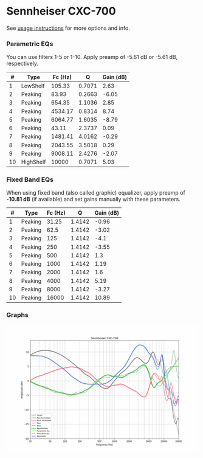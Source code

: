 # Sennheiser CXC-700
See [usage instructions](https://github.com/jaakkopasanen/AutoEq#usage) for more options and info.

### Parametric EQs
You can use filters 1-5 or 1-10. Apply preamp of -5.61 dB or -5.61 dB, respectively.

|   # | Type      |   Fc (Hz) |      Q |   Gain (dB) |
|-----|-----------|-----------|--------|-------------|
|   1 | LowShelf  |    105.33 | 0.7071 |        2.63 |
|   2 | Peaking   |     83.93 | 0.2663 |       -6.05 |
|   3 | Peaking   |    654.35 | 1.1036 |        2.85 |
|   4 | Peaking   |   4534.17 | 0.8314 |        8.74 |
|   5 | Peaking   |   6064.77 | 1.6035 |       -8.79 |
|   6 | Peaking   |     43.11 | 2.3737 |        0.09 |
|   7 | Peaking   |   1481.41 | 4.0162 |       -0.29 |
|   8 | Peaking   |   2043.55 | 3.5018 |        0.29 |
|   9 | Peaking   |   9008.11 | 2.4276 |       -2.07 |
|  10 | HighShelf |  10000    | 0.7071 |        5.03 |

### Fixed Band EQs
When using fixed band (also called graphic) equalizer, apply preamp of **-10.81 dB** (if available) and set gains manually with these parameters.

|   # | Type    |   Fc (Hz) |      Q |   Gain (dB) |
|-----|---------|-----------|--------|-------------|
|   1 | Peaking |     31.25 | 1.4142 |       -0.96 |
|   2 | Peaking |     62.5  | 1.4142 |       -3.02 |
|   3 | Peaking |    125    | 1.4142 |       -4.1  |
|   4 | Peaking |    250    | 1.4142 |       -3.55 |
|   5 | Peaking |    500    | 1.4142 |        1.3  |
|   6 | Peaking |   1000    | 1.4142 |        1.19 |
|   7 | Peaking |   2000    | 1.4142 |        1.6  |
|   8 | Peaking |   4000    | 1.4142 |        5.19 |
|   9 | Peaking |   8000    | 1.4142 |       -3.27 |
|  10 | Peaking |  16000    | 1.4142 |       10.89 |

### Graphs
![](./Sennheiser%20CXC-700.png)
